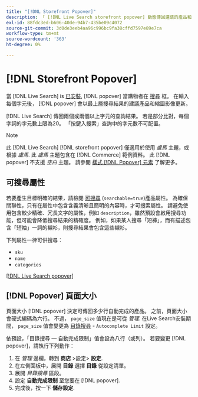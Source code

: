 ```yaml
---
title: "[!DNL Storefront Popover]"
description: 「 [!DNL Live Search storefront popover] 動態傳回建議的產品和縮圖。」
exl-id: 88fdc3ed-b606-40de-94b7-435be09c4072
source-git-commit: 3d0de3eeb4aa96c996bc9fa38cffd7597e89e7ca
workflow-type: tm+mt
source-wordcount: '363'
ht-degree: 0%

---
```


# [!DNL Storefront Popover]

當 [!DNL Live Search] is [已安裝](install.md), [!DNL popover] 當購物者在 [搜尋](https://experienceleague.adobe.com/docs/commerce-admin/catalog/catalog/search/search.html#quick-search) 框。 在輸入每個字元後， [!DNL popover] 會以最上層搜尋結果的建議產品和縮圖影像更新。

[!DNL Live Search] 傳回兩個或兩個以上字元的查詢結果。 若是部分比對，每個字詞的字元數上限為20。 「按鍵入搜索」查詢中的字元數不可配置。

>[!NOTE]
>
>此 [!DNL Live Search] [!DNL storefront popover] 僅適用於使用 *盧馬* 主題，或根據 *盧馬*. 此 *盧馬* 主題包含在 [!DNL Commerce] 範例資料。 此 [!DNL popover] 不支援 *空白* 主題。 請參閱 [樣式 [!DNL Popover] 元素](storefront-popover-styling.md) 了解更多。

## 可搜尋屬性

若要產生目標明確的結果，請檢閱 [可搜尋](https://experienceleague.adobe.com/docs/commerce-admin/catalog/product-attributes/product-attributes.html) (`searchable=true`)產品屬性。 為確保關聯性，只有在屬性中包含含義清晰且簡明的內容時，才可搜索屬性。 請避免使用包含較少精確、冗長文字的屬性，例如 `description`，雖然預設會啟用搜尋功能，但可能會降低搜尋結果的精確度。 例如，如果某人搜尋「短褲」，而有描述包含「短袖」一詞的襯衫，則搜尋結果會包含這些襯衫。

下列屬性一律可供搜尋：

* `sku`
* `name`
* `categories`

[[!DNL Live Search popover]](assets/storefront-search-as-you-type.png)

## [!DNL Popover] 頁面大小

頁面大小 [!DNL popover] 決定可傳回多少行自動完成的產品。 之前，頁面大小會硬式編碼為六行。 不過， `page_size` 值現在是可從 *管理*. 在Live Search安裝期間， `page_size` 值會變更為 [目錄搜尋](https://experienceleague.adobe.com/docs/commerce-admin/config/catalog/catalog.html) - `Autocomplete Limit` 設定。

依預設，「目錄搜尋 — 自動完成限制」值會設為八行（或列）。 若要變更 [!DNL popover]，請執行下列動作：

1. 在 *管理* 邊欄，轉到 **商店** >設定> **設定**.
1. 在左側面板中，展開 **目錄** 選擇 **目錄** 從設定清單。
1. 展開 *目錄搜尋* 區段。
1. 設定 **自動完成限制** 至您要在 [!DNL popover].
1. 完成後，按一下 **儲存設定**.
